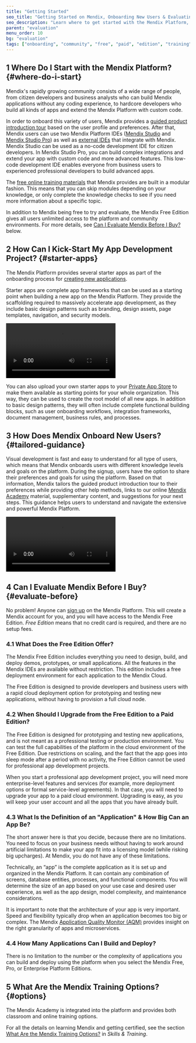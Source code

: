 ```yaml
---
title: "Getting Started"
seo_title: "Getting Started on Mendix, Onboarding New Users & Evaluating the Platform"
seo_description: "Learn where to get started with the Mendix Platform, how to make the most of the Free Edition, how Mendix onboards new users & training options."
parent: "evaluation"
menu_order: 10
bg: "evaluation"
tags: ["onboarding", "community", "free", "paid", "edition", "training"]
---
```


## 1 Where Do I Start with the Mendix Platform? {#where-do-i-start}

Mendix's rapidly growing community consists of a wide range of people, from citizen developers and business analysts who can build Mendix applications without any coding experience, to hardcore developers who build all kinds of apps and extend the Mendix Platform with custom code.

In order to onboard this variety of users, Mendix provides a [guided product introduction tour](#tailored-guidance) based on the user profile and preferences. After that, Mendix users can use two Mendix Platform IDEs ([Mendix Studio](../app-lifecycle/app-development#studio) and [Mendix Studio Pro](../app-lifecycle/app-development#studio-pro)) as well as [external IDEs](../enterprise-capabilities/extensibility#external-ides) that integrate with Mendix. Mendix Studio can be used as a no-code development IDE for citizen developers. In Mendix Studio Pro, you can build complex integrations and extend your app with custom code and more advanced features. This low-code development IDE enables everyone from business users to experienced professional developers to build advanced apps.

The [free online training materials](https://gettingstarted.mendixcloud.com/link/home) that Mendix provides are built in a modular fashion. This means that you can skip modules depending on your knowledge, or only complete the knowledge checks to see if you need more information about a specific topic.

In addition to Mendix being free to try and evaluate, the Mendix Free Edition gives all users unlimited access to the platform and community environments. For more details, see [Can I Evaluate Mendix Before I Buy?](#evaluate-before) below.

## 2 How Can I Kick-Start My App Development Project? {#starter-apps}

The Mendix Platform provides several starter apps as part of the onboarding process for [creating new applications](../what-can-i-build#can-i-build).

Starter apps are complete app frameworks that can be used as a starting point when building a new app on the Mendix Platform. They provide the scaffolding required to massively accelerate app development, as they include basic design patterns such as branding, design assets, page templates, navigation, and security models.

<video controls  src="attachments/OE_StarterApps.mp4">VIDEO</video>

You can also upload your own starter apps to your [Private App Store](https://docs.mendix.com/developerportal/app-store/share-app-store-content#private-app-store) to make them available as starting points for your whole organization. This way, they can be used to create the root model of all new apps. In addition to basic design patterns, they will often include complete functional building blocks, such as user onboarding workflows, integration frameworks, document management, business rules, and processes.

## 3 How Does Mendix Onboard New Users? {#tailored-guidance}

Visual development is fast and easy to understand for all type of users, which means that Mendix onboards users with different knowledge levels and goals on the platform. During the signup, users have the option to share their preferences and goals for using the platform. Based on that information, Mendix tailors the guided product introduction tour to their preferences while providing other help methods, links to our online [Mendix Academy](https://gettingstarted.mendixcloud.com/link/home) material, supplementary content, and suggestions for your next steps. This guidance helps users to understand and navigate the extensive and powerful Mendix Platform.

<video controls  src="attachments/guidance.mp4">VIDEO</video>

## 4 Can I Evaluate Mendix Before I Buy? {#evaluate-before}

No problem! Anyone can [sign up](https://signup.mendix.com/link/signup/?source=techevaluationguide) on the Mendix Platform. This will create a Mendix account for you, and you will have access to the Mendix Free Edition. *Free Edition* means that no credit card is required, and there are no setup fees.

### 4.1 What Does the Free Edition Offer?

The Mendix Free Edition includes everything you need to design, build, and deploy demos, prototypes, or small applications. All the features in the Mendix IDEs are available without restriction. This edition includes a free deployment environment for each application to the Mendix Cloud.

The Free Edition is designed to provide developers and business users with a rapid cloud deployment option for prototyping and testing new applications, without having to provision a full cloud node.

### 4.2 When Should I Upgrade from the Free Edition to a Paid Edition?

The Free Edition is designed for prototyping and testing new applications, and is not meant as a professional testing or production environment. You can test the full capabilities of the platform in the cloud environment of the Free Edition. Due restrictions on scaling, and the fact that the app goes into sleep mode after a period with no activity, the Free Edition cannot be used for professional app development projects.

When you start a professional app development project, you will need more enterprise-level features and services (for example, more deployment options or formal service-level agreements). In that case, you will need to upgrade your app to a paid cloud environment. Upgrading is easy, as you will keep your user account and all the apps that you have already built.

### 4.3 What Is the Definition of an "Application" & How Big Can an App Be?

The short answer here is that you decide, because there are no limitations. You need to focus on your business needs without having to work around artificial limitations to make your app fit into a licensing model (while risking big upcharges). At Mendix, you do not have any of these limitations.

Technically, an “app” is the complete application as it is set up and organized in the Mendix Platform. It can contain any combination of screens, database entities, processes, and functional components. You will determine the size of an app based on your use case and desired user experience, as well as the app design, model complexity, and maintenance considerations.

It is important to note that the architecture of your app is very important. Speed and flexibility typically drop when an application becomes too big or complex. The Mendix [Application Quality Monitor (AQM)](../app-lifecycle/quality-monitoring#quality-monitoring) provides insight on the right granularity of apps and microservices.

### 4.4 How Many Applications Can I Build and Deploy?

There is no limitation to the number or the complexity of applications you can build and deploy using the platform when you select the Mendix Free, Pro, or Enterprise Platform Editions.

## 5 What Are the Mendix Training Options? {#options}

The Mendix Academy is integrated into the platform and provides both classroom and online training options.

For all the details on learning Mendix and getting certified, see the section [What Are the Mendix Training Options?](skills-training#training-options) in *Skills & Training*.
